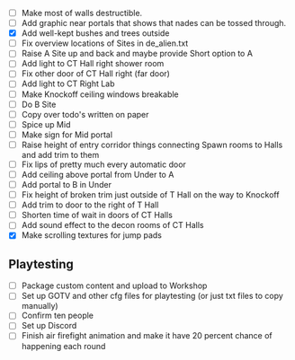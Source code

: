 - [ ] Make most of walls destructible.
- [ ] Add graphic near portals that shows that nades can be tossed through.
- [x] Add well-kept bushes and trees outside
- [ ] Fix overview locations of Sites in de_alien.txt
- [ ] Raise A Site up and back and maybe provide Short option to A
- [ ] Add light to CT Hall right shower room
- [ ] Fix other door of CT Hall right (far door)
- [ ] Add light to CT Right Lab
- [ ] Make Knockoff ceiling windows breakable
- [ ] Do B Site
- [ ] Copy over todo's written on paper
- [ ] Spice up Mid
- [ ] Make sign for Mid portal
- [ ] Raise height of entry corridor things connecting Spawn rooms to Halls and add trim to them
- [ ] Fix lips of pretty much every automatic door
- [ ] Add ceiling above portal from Under to A
- [ ] Add portal to B in Under
- [ ] Fix height of broken trim just outside of T Hall on the way to Knockoff
- [ ] Add trim to door to the right of T Hall
- [ ] Shorten time of wait in doors of CT Halls
- [ ] Add sound effect to the decon rooms of CT Halls
- [x] Make scrolling textures for jump pads

## Playtesting

- [ ] Package custom content and upload to Workshop
- [ ] Set up GOTV and other cfg files for playtesting (or just txt files to copy manually)
- [ ] Confirm ten people
- [ ] Set up Discord
- [ ] Finish air firefight animation and make it have 20 percent chance of happening each round
